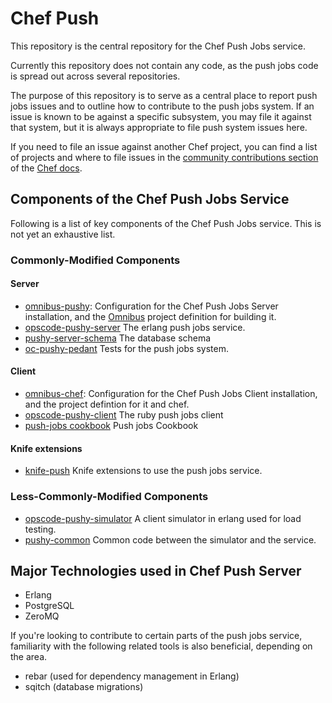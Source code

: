 # Chef Push

This repository is the central repository for the Chef Push Jobs service.

Currently this repository does not contain any code, as the push jobs code is spread out across
several repositories.

The purpose of this repository is to serve as a central place to report
push jobs issues and to outline how to contribute to the push jobs system. If an issue is known to
be against a specific subsystem, you may file it against that system, but it is always appropriate
to file push system issues here.

If you need to file an issue against another Chef project, you can find a list of projects and where
to file issues in the 
[community contributions section](https://docs.chef.io/community_contributions.html#issues-and-bug-reports)
of the [Chef docs](https://docs.chef.io).

## Components of the Chef Push Jobs Service

Following is a list of key components of the Chef Push Jobs service. This is not yet an exhaustive list.

### Commonly-Modified Components

#### Server
* [omnibus-pushy](http://github.com/chef/omnibus-pushy): Configuration for the Chef Push Jobs Server
  installation, and the [Omnibus](http://github.com/chef/omnibus) project definition for building it.
* [opscode-pushy-server](http://github.com/chef/opscode-pushy-server) The erlang push jobs service.
* [pushy-server-schema](https://github.com/opscode/pushy-server-schema) The database schema
* [oc-pushy-pedant](http://github.com/chef/oc-pushy-pedant) Tests for the push jobs system.

#### Client
* [omnibus-chef](http://github.com/chef/omnibus-chef): Configuration for the Chef Push Jobs Client
  installation, and the project defintion for it and chef.
* [opscode-pushy-client](http://github.com/chef/opscode-pushy-client) The ruby push jobs client
* [push-jobs cookbook](https://github.com/opscode-cookbooks/push-jobs) Push jobs Cookbook


#### Knife extensions
* [knife-push](https://github.com/chef/knife-push) Knife extensions to use the push jobs service.

### Less-Commonly-Modified Components

* [opscode-pushy-simulator](https://github.com/chef/opscode-pushy-simulator) A client simulator in
  erlang used for load testing.
* [pushy-common](https://github.com/chef/pushy_common) Common code between the simulator and the service.

## Major Technologies used in Chef Push Server

* Erlang
* PostgreSQL
* ZeroMQ

If you're looking to contribute to certain parts of the push jobs service, familiarity with the
following related tools is also beneficial, depending on the area.

* rebar (used for dependency management in Erlang)
* sqitch (database migrations)

